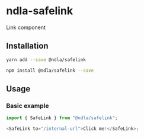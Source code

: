 # ndla-safelink

Link component

## Installation

```sh
yarn add --save @ndla/safelink
```

```sh
npm install @ndla/safelink --save
```

## Usage

### Basic example

```js
import { SafeLink } from "@ndla/safelink";

<SafeLink to="/internal-url">Click me!</SafeLink>;
```
